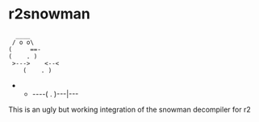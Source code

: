 r2snowman
=========
	  ____
	 / o o\
	(     ==-
	(    . )
     >--->    <--<
        (    . )
- - ----(    . )---\|---
         

This is an ugly but working integration of the snowman decompiler for r2


